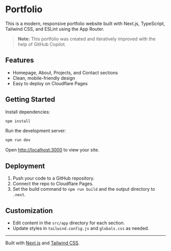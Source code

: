 # Portfolio

This is a modern, responsive portfolio website built with Next.js, TypeScript, Tailwind CSS, and ESLint using the App Router.

> **Note:** This portfolio was created and iteratively improved with the help of GitHub Copilot.

## Features
- Homepage, About, Projects, and Contact sections
- Clean, mobile-friendly design
- Easy to deploy on Cloudflare Pages

## Getting Started

Install dependencies:
```bash
npm install
```

Run the development server:
```bash
npm run dev
```

Open [http://localhost:3000](http://localhost:3000) to view your site.

## Deployment

1. Push your code to a GitHub repository.
2. Connect the repo to Cloudflare Pages.
3. Set the build command to `npm run build` and the output directory to `.next`.

## Customization
- Edit content in the `src/app` directory for each section.
- Update styles in `tailwind.config.js` and `globals.css` as needed.

---

Built with [Next.js](https://nextjs.org/) and [Tailwind CSS](https://tailwindcss.com/).

